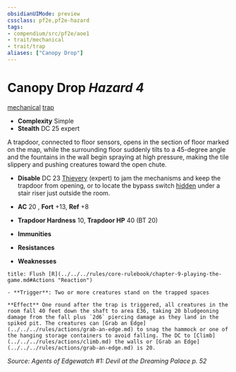 ```yaml
---
obsidianUIMode: preview
cssclass: pf2e,pf2e-hazard
tags:
- compendium/src/pf2e/aoe1
- trait/mechanical
- trait/trap
aliases: ["Canopy Drop"]
---
```

# Canopy Drop *Hazard 4*  
[mechanical](../../../Rules/traits/mechanical.md)  [trap](../../../Rules/traits/trap.md)  

- **Complexity** Simple
- **Stealth** DC 25 expert  

A trapdoor, connected to floor sensors, opens in the section of floor marked on the map, while the surrounding floor suddenly tilts to a 45-degree angle and the fountains in the wall begin spraying at high pressure, making the tile slippery and pushing creatures toward the open chute.

- **Disable** DC 23 [Thievery](../../skills.md#Thievery) (expert) to jam the mechanisms and keep the trapdoor from opening, or to locate the bypass switch [hidden](../../../Rules/conditions.md#Hidden) under a stair riser just outside the room.  

- **AC** 20 , **Fort** +13, **Ref** +8
- **Trapdoor Hardness** 10, **Trapdoor HP** 40 (BT 20)
- **Immunities** 
- **Resistances** 
- **Weaknesses** 
     
```ad-embed-ability
title: Flush [R](../../../rules/core-rulebook/chapter-9-playing-the-game.md#Actions "Reaction")

- **Trigger**: Two or more creatures stand on the trapped spaces

**Effect** One round after the trap is triggered, all creatures in the room fall 40 feet down the shaft to area E36, taking 20 bludgeoning damage from the fall plus `2d6` piercing damage as they land in the spiked pit. The creatures can [Grab an Edge](../../../rules/actions/grab-an-edge.md) to snag the hammock or one of the hanging storage containers to avoid falling. The DC to [Climb](../../../rules/actions/climb.md) the walls or [Grab an Edge](../../../rules/actions/grab-an-edge.md) is 20.
```

*Source: Agents of Edgewatch #1: Devil at the Dreaming Palace p. 52*
